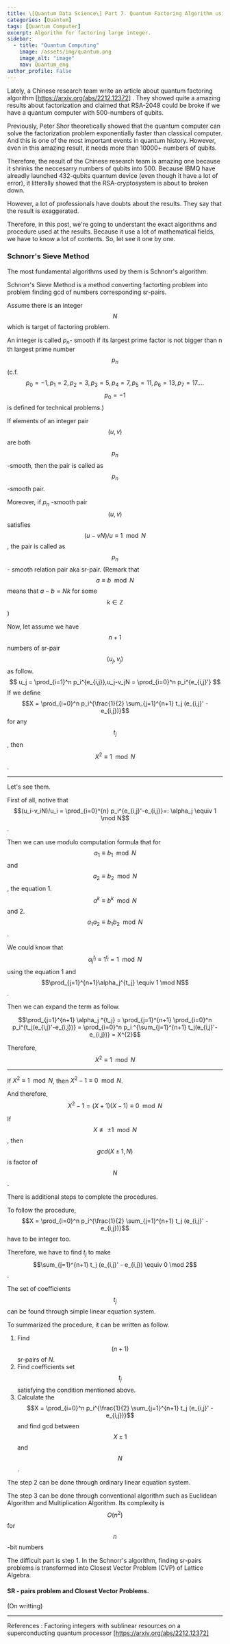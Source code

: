 ```yaml
---
title: \[Quantum Data Science\] Part 7. Quantum Factoring Algorithm using Schnorr's algorithm. 
categories: [Quantum]
tags: [Quantum Computer]
excerpt: Algorithm for factoring large integer.
sidebar:
  - title: "Quantum Computing"
    image: /assets/img/quantum.png
    image_alt: "image"
    nav: Quantum_eng
author_profile: False
---
```


Lately, a Chinese research team write an article about quantum factoring algorithm [https://arxiv.org/abs/2212.12372] . 
They showed quite a amazing results about factorization and claimed that RSA-2048 could be broke if we have a quantum computer with 500-numbers of qubits.

Previously, Peter Shor theoretically showed that the quantum computer can solve the factorization problem exponentially faster than classical computer. And this is one of the most important events in quantum history. However, even in this amazing result, it needs more than 10000+ numbers of qubits. 

Therefore, the result of the Chinese research team is amazing one because it shrinks the neccesarry numbers of qubits into 500. Because IBMQ have alreadly launched 432-qubits quantum device (even though it have a lot of error), it litterally showed that the RSA-cryptosystem is about to broken down. 

However, a lot of professionals have doubts about the results. They say that the result is exaggerated. 

Therefore, in this post, we're going to understant the exact algorithms and procedure used at the results. Because it use a lot of mathematical fields, we have to know a lot of contents. So, let see it one by one. 

### Schnorr's Sieve Method

The most fundamental algorithms used by them is Schnorr's algorithm. 

Schnorr's Sieve Method is a method converting factorting problem into problem finding gcd of numbers corresponding sr-pairs. 

Assume there is an integer $$N$$ which is target of factoring problem. 

An integer is called $p_n$- smooth if its largest prime factor is not bigger than n th largest prime number $$p_n$$ (c.f. $$p_0 = -1, p_1 = 2, p_2=3,p_3=5,p_4=7,p_5=11,p_6=13,p_7=17 ....$$ $$p_0=-1$$ is defined for technical problems.) 

If elements of an integer pair $$(u,v)$$ are both $$p_n$$-smooth, then the pair is called as $$p_n$$-smooth pair.

Moreover, if $p_n$ -smooth pair $$(u,v)$$ satisfies $$(u-vN)/u \equiv 1 \mod N$$, the pair is called as $$p_n$$ - smooth relation pair aka sr-pair. (Remark that $$a\equiv b \mod N$$ means that $a-b = Nk$ for some $$k \in \mathbb{Z}$$)

Now, let assume we have $$n+1$$ numbers of sr-pair $$(u_j,v_j)$$ as follow. 
$$
u_j = \prod_{i=1}^n p_i^{e_{i,j}},u_j-v_jN = \prod_{i=0}^n p_i^{e_{i,j}'}
$$
If we define $$X = \prod_{i=0}^n p_i^{\frac{1}{2} \sum_{j=1}^{n+1} t_j (e_{i,j}' - e_{i,j})}$$ for any $$t_j$$, then $$X^2  \equiv 1 \mod N$$.

***

Let's see them.

First of all, notive that $$(u_i-v_iN)/u_i = \prod_{i=0}^{n} p_i^{e_{i,j}'-e_{i,j}}=: \alpha_j \equiv 1 \mod N$$.

Then we can use modulo computation formula that for $$a_1 \equiv b_1 \mod N$$ and $$a_2 \equiv b_2 \mod N$$, the equation 1. $$a^k\equiv b^k \mod N$$ and 2. $$a_1a_2 \equiv b_1b_2 \mod N$$. 

We could know that $$\alpha_j^{t_j} \equiv 1^{t_j} = 1 \mod N$$  using the equation 1 and $$\prod_{j=1}^{n+1}\alpha_j^{t_j} \equiv 1 \mod N$$.



Then we can expand the term as follow.

$$\prod_{j=1}^{n+1} \alpha_j ^{t_j} = \prod_{j=1}^{n+1} \prod_{i=0}^n p_i^{t_j(e_{i,j}'-e_{i,j})} = \prod_{i=0}^n p_i ^{\sum_{j=1}^{n+1} t_j(e_{i,j}'-e_{i,j})} = X^{2}$$

Therefore, $$X^2 \equiv 1 \mod N$$

***

If $X^2 \equiv 1 \mod N$, then $X^2-1 \equiv 0 \mod N$.

And therefore, $$X^2-1 =(X+1)(X-1) \equiv 0 \mod N$$

If $$X \not \equiv \pm 1 \mod N$$, then $$gcd(X\pm 1, N)$$ is factor of $$N$$.



There is additional steps to complete the procedures. 

To follow the procedure, $$X = \prod_{i=0}^n p_i^{\frac{1}{2} \sum_{j=1}^{n+1} t_j (e_{i,j}' - e_{i,j})}$$ have to be integer too. 

Therefore, we have to find $t_j$ to make $$\sum_{j=1}^{n+1} t_j (e_{i,j}' - e_{i,j}) \equiv 0 \mod 2$$.

The set of coefficients $$t_j$$ can be found through simple linear equation system. 



To summarized the procedure, it can be written as follow.

1. Find $$(n+1)$$ sr-pairs of $N$.
2. Find coefficients set $$t_j$$ satisfying the condition mentioned above.
3. Calculate the $$X = \prod_{i=0}^n p_i^{\frac{1}{2} \sum_{j=1}^{n+1} t_j (e_{i,j}' - e_{i,j})}$$ and find gcd between $$X\pm 1$$ and $$N$$.



The step 2 can be done through ordinary linear equation system. 

The step 3 can be done through conventional algorithm such as Euclidean Algorithm and Multiplication Algorithm. Its complexity is $$O(n^2)$$ for $$n$$-bit numbers



The difficult part is step 1. In the Schnorr's algorithm, finding sr-pairs problems is transformed into Closest Vector Problem (CVP) of Lattice Algebra. 



#### SR - pairs problem and Closest Vector Problems. 


(On writting)

***
References : Factoring integers with sublinear resources on a superconducting quantum processor [https://arxiv.org/abs/2212.12372]
